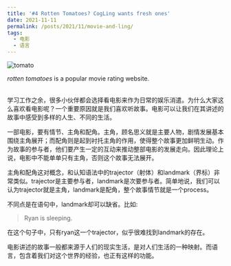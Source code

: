 ```yaml
---
title: '#4 Rotten Tomatoes? CogLing wants fresh ones'
date: 2021-11-11
permalink: /posts/2021/11/movie-and-ling/
tags:
  - 电影
  - 语言
---
```

![tomato](https://hongjie-fu.github.io/files/posts/tomato.png)

*rotten tomatoes* is a popular movie rating website.

<br>学习工作之余，很多小伙伴都会选择看电影来作为日常的娱乐消遣。为什么大家这么喜欢看电影呢？一个重要原因就是我们喜欢听故事。电影可以让我们在其讲述的故事中感受到多样的人生、不同的生活。

一部电影，要有情节、主角和配角。主角，顾名思义就是主要人物，剧情发展基本围绕主角展开；而配角则是起到衬托主角的作用，使得整个故事更加鲜明生动。作为故事的参与者，他们要产生一定的互动来推动整部电影的发展走向。因此理论上说，电影中不能单单只有主角，否则这个故事无法展开。

主角和配角这对概念，和认知语法中的trajector（射体）和landmark（界标）非常类似。trajector是主要参与者，landmark是次要参与者。简单地说，我们可以认为trajector就是主角，landmark是配角，整个故事情节就是一个process。

不同点是在语句中，landmark却可以缺省。比如:

> Ryan is sleeping.

在这个句子中，只有ryan这一个trajector，似乎很难找到landmark的存在。

电影讲述的故事一般都来源于人们的现实生活，是对人们生活的一种映射。而语言，包含着我们对这个世界的经验，也正有这样的功能。
